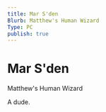 ```yaml
---
title: Mar S'den
Blurb: Matthew's Human Wizard
Type: PC
publish: true
---
```

# Mar S'den
Matthew's Human Wizard

A dude. 